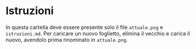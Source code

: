 # Istruzioni

In questa cartella deve essere presente solo il file ```attuale.png``` e ```istruzioni.md```.
Per caricare un nuovo foglietto, elimina il vecchio e carica il nuovo, avendolo prima rinominato in ```attuale.png```.